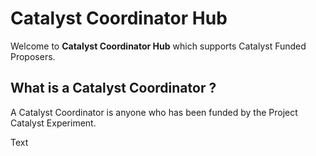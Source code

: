 # Catalyst Coordinator Hub

Welcome to **Catalyst Coordinator Hub** which supports Catalyst Funded Proposers.

## What is a Catalyst Coordinator ?

A Catalyst Coordinator is anyone who has been funded by the Project Catalyst Experiment.

Text
